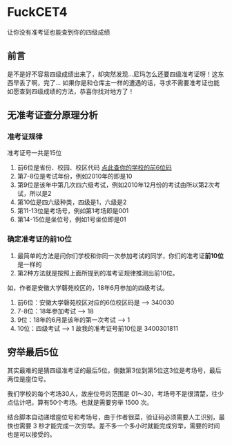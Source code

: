 # FuckCET4
让你没有准考证也能查到你的四级成绩
## 前言
是不是好不容易四级成绩出来了，却突然发现...尼玛怎么还要四级准考证呀！这东西早丢了啊，完了...
如果你是和仓库主一样的遭遇的话，寻求不需要准考证也能如愿查到四级成绩的方法，恭喜你找对地方了！
## 无准考证查分原理分析
### 准考证规律
准考证号一共是15位
1. 前6位是省份、校园、校区代码 [点此查你的学校的前6位码](UniversityCode.md)
2. 第7-8位是考试年份，例如2010年的即是10
3. 第9位是该年中第几次四六级考试，例如2010年12月份的考试由所以第2次考试，所以是2
4. 第10位是四六级种类，四级是1，六级是2
5. 第11-13位是考场号，例如第1考场即是001
6. 第14-15位是坐位号，例如1号坐位即是01
### 确定准考证的前10位
1. 最简单的方法是问你们学校和你同一次参加考试的同学，你们的准考证**前10位**是一样的
2. 第2种方法就是按照上面所提到的准考证规律推测出前10位。

如，作者是安徽大学磬苑校区的，18年6月参加的四级考试。
1. 前6位：安徽大学磬苑校区对应的6位校区码是 ——> 340030
2. 7-8位：18年参加考试 ——> 18
3. 9位：18年的6月是该年的第一次考试 ——> 1
4. 10位：四级考试 ——> 1
故我的准考证号前10位是 3400301811

## 穷举最后5位
其实最难的是猜四级准考证的最后5位，倒数第3位到第5位这3位是考场号，最后两位是座位号。

我们学校的每个考场30人，故座位号的范围是 01～30，考场号不是很清楚，往少点估计吧，算有50个考场。也就是需要穷举 1500 次。

结合脚本自动递增座位号和考场号，由于作者很菜，验证码必须需要人工识别，最快也需要 3 秒才能完成一次穷举。差不多一个多小时就能完成穷举，需要的时间也是可以接受的。
